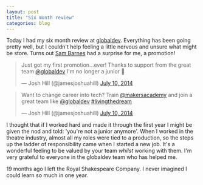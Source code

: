 ```yaml
---
layout: post
title: "Six month review"
categories: blog
---
```

Today I had my six month review at [globaldev]. Everything has been going
pretty well, but I couldn't help feeling a little nervous and unsure what might
be store. Turns out [Sam Barnes] had a surprise for me, a promotion!

<blockquote class="twitter-tweet" lang="en"><p>Just got my first promotion...ever! Thanks to support from the great team <a href="https://twitter.com/globaldev">@globaldev</a> I&#39;m no longer a junior </p>&mdash; Josh Hill (@jamesjoshuahill) <a href="https://twitter.com/jamesjoshuahill/status/487228802872115200">July 10, 2014</a></blockquote> <script async src="//platform.twitter.com/widgets.js" charset="utf-8"></script>

<blockquote class="twitter-tweet" lang="en"><p>Want to change career into tech? Train <a href="https://twitter.com/makersacademy">@makersacademy</a> and join a great team like <a href="https://twitter.com/globaldev">@globaldev</a> <a href="https://twitter.com/hashtag/livingthedream?src=hash">#livingthedream</a></p>&mdash; Josh Hill (@jamesjoshuahill) <a href="https://twitter.com/jamesjoshuahill/status/487324599550750720">July 10, 2014</a></blockquote> <script async src="//platform.twitter.com/widgets.js" charset="utf-8"></script>

I thought that if I worked hard and made it through the first year I might
be given the nod and told: 'you're not a junior anymore'. When I worked in the
theatre industry, almost all my roles were tied to a production, so the steps
up the ladder of responsibility came when I started a new job. It's a
wonderful feeling to be valued by your team _whilst_ working with them. I'm
very grateful to everyone in the globaldev team who has helped me.

19 months ago I left the Royal Shakespeare Company. I never imagined I could
learn so much in one year.

[globaldev]: http://globaldev.co.uk
[Sam Barnes]: http://www.thesambarnes.com

